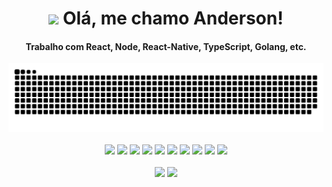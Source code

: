 <div align="center">
<h1 align="center"><img width="35" src="https://media.giphy.com/media/hvRJCLFzcasrR4ia7z/giphy.gif">  Olá, me chamo Anderson!</h1>
<h4 align="center">Trabalho com React, Node, React-Native, TypeScript, Golang, etc.</h4>
</div>

<div align="center">
  <img src="https://github.com/andersonmogdans/andersonmogdans/blob/output/github-contribution-grid-snake.svg" />
</div>

<div align="center">
  </br>
  <img src="https://img.shields.io/badge/react-%2320232a.svg?style=for-the-badge&logo=react&logoColor=%2361DAFB" />
  <img src="https://img.shields.io/badge/react_native-%2320232a.svg?style=for-the-badge&logo=react&logoColor=%2361DAFB" />
  <img src="https://img.shields.io/badge/node.js-6DA55F?style=for-the-badge&logo=node.js&logoColor=white" />
  <img src="https://img.shields.io/badge/typescript-%23007ACC.svg?style=for-the-badge&logo=typescript&logoColor=white" />
  <img src="https://img.shields.io/badge/go-%2300ADD8.svg?style=for-the-badge&logo=go&logoColor=white" />
  <img src="https://img.shields.io/badge/php-%23777BB4.svg?style=for-the-badge&logo=php&logoColor=white" />
  <img src="https://img.shields.io/badge/vuejs-%2335495e.svg?style=for-the-badge&logo=vuedotjs&logoColor=%234FC08D" />
  <img src="https://img.shields.io/badge/MongoDB-%234ea94b.svg?style=for-the-badge&logo=mongodb&logoColor=white" />
  <img src="https://img.shields.io/badge/mysql-%2300f.svg?style=for-the-badge&logo=mysql&logoColor=white" />
  <img src="https://img.shields.io/badge/docker-%230db7ed.svg?style=for-the-badge&logo=docker&logoColor=white" />
</div>

<div align="center">
  </br>
  <img height="180em" src="https://github-readme-stats.vercel.app/api/top-langs/?username=andersonmogdans&layout=compact&langs_count=7&theme=dracula"/>
  <img height="180em" src="https://github-readme-stats.vercel.app/api?username=andersonmogdans&show_icons=true&theme=dracula&include_all_commits=true&count_private=true"/
</div>

